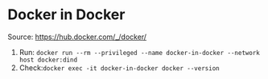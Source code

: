 # Docker in Docker

Source: https://hub.docker.com/_/docker/

1. Run: `docker run --rm --privileged --name docker-in-docker --network host docker:dind`
2. Check:`docker exec -it docker-in-docker docker --version`
